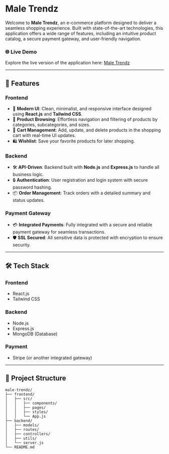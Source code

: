 # Male Trendz

Welcome to **Male Trendz**, an e-commerce platform designed to deliver a seamless shopping experience. Built with state-of-the-art technologies, this application offers a wide range of features, including an intuitive product catalog, a secure payment gateway, and user-friendly navigation.

### 🌐 Live Demo

Explore the live version of the application here: [Male Trendz](https://male-trendz.vercel.app/)

---

## 🚀 Features

### **Frontend**
- 🎨 **Modern UI**: Clean, minimalist, and responsive interface designed using **React.js** and **Tailwind CSS**.
- 📜 **Product Browsing**: Effortless navigation and filtering of products by categories, subcategories, and sizes.
- 🛒 **Cart Management**: Add, update, and delete products in the shopping cart with real-time UI updates.
- 🛍️ **Wishlist**: Save your favorite products for later shopping.

### **Backend**
- 🛠️ **API-Driven**: Backend built with **Node.js** and **Express.js** to handle all business logic.
- 🔒 **Authentication**: User registration and login system with secure password hashing.
- 📦 **Order Management**: Track orders with a detailed summary and status updates.

### **Payment Gateway**
- 💳 **Integrated Payments**: Fully integrated with a secure and reliable payment gateway for seamless transactions.
- 🛡️ **SSL Secured**: All sensitive data is protected with encryption to ensure security.

---

## 🛠️ Tech Stack

### **Frontend**
- React.js
- Tailwind CSS

### **Backend**
- Node.js
- Express.js
- MongoDB (Database)

### **Payment**
- Stripe (or another integrated gateway)

---

## 📂 Project Structure

```plaintext
male-trendz/
├── frontend/
│   ├── src/
│   │   ├── components/
│   │   ├── pages/
│   │   ├── styles/
│   │   └── App.js
├── backend/
│   ├── models/
│   ├── routes/
│   ├── controllers/
│   ├── utils/
│   └── server.js
└── README.md
